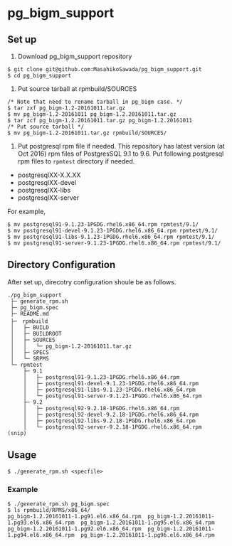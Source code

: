 # pg_bigm_support

## Set up
1. Download pg_bigm_support repository
```
$ git clone git@github.com:MasahikoSawada/pg_bigm_support.git
$ cd pg_bigm_support
```

1. Put source tarball at rpmbuild/SOURCES
```
/* Note that need to rename tarball in pg_bigm case. */
$ tar zxf pg_bigm-1.2-20161011.tar.gz
$ mv pg_bigm-1.2-20161011 pg_bigm-1.2.20161011.tar.gz
$ tar zcf pg_bigm-1.2.20161011.tar.gz pg_bigm-1.2.20161011
/* Put source tarball */ 
$ mv pg_bigm-1.2-20161011.tar.gz rpmbuild/SOURCES/
```

1. Put postgresql rpm file if needed.
This repository has latest version (at Oct 2016) rpm files of PostgresSQL 9.1 to 9.6.
Put following postgresql rpm files to `rpmtest` directory if needed.
  - postgresqlXX-X.X.XX
  - postgresqlXX-devel
  - postgresqlXX-libs
  - postgresqlXX-server

For example,
```
$ mv postgresql91-9.1.23-1PGDG.rhel6.x86_64.rpm rpmtest/9.1/
$ mv postgresql91-devel-9.1.23-1PGDG.rhel6.x86_64.rpm rpmtest/9.1/
$ mv postgresql91-libs-9.1.23-1PGDG.rhel6.x86_64.rpm rpmtest/9.1/
$ mv postgresql91-server-9.1.23-1PGDG.rhel6.x86_64.rpm rpmtest/9.1/
```

## Directory Configuration
After set up, direcotry configuration shoule be as follows.

```
./pg_bigm_support
 ├─ generate_rpm.sh
 ├─ pg_bigm.spec
 ├─ README.md
 ├─　rpmbuild
 │   ├─ BUILD
 │   ├─ BUILDROOT
 │   ├─ SOURCES
 │   │   └─ pg_bigm-1.2-20161011.tar.gz
 │   ├─ SPECS
 │   └─ SRPMS
 └─ rpmtest
     ├─ 9.1
     │   ├─ postgresql91-9.1.23-1PGDG.rhel6.x86_64.rpm
     │   ├─ postgresql91-devel-9.1.23-1PGDG.rhel6.x86_64.rpm
     │   ├─ postgresql91-libs-9.1.23-1PGDG.rhel6.x86_64.rpm
     │   └─ postgresql91-server-9.1.23-1PGDG.rhel6.x86_64.rpm
     ├─ 9.2
     │   ├─ postgresql92-9.2.18-1PGDG.rhel6.x86_64.rpm
     │   ├─ postgresql92-devel-9.2.18-1PGDG.rhel6.x86_64.rpm
     │   ├─ postgresql92-libs-9.2.18-1PGDG.rhel6.x86_64.rpm
     │   └─ postgresql92-server-9.2.18-1PGDG.rhel6.x86_64.rpm
(snip)
```

## Usage
```
$ ./generate_rpm.sh <specfile>
```

### Example
```
$ ./generate_rpm.sh pg_bigm.spec
$ ls rpmbuild/RPMS/x86_64/
pg_bigm-1.2.20161011-1.pg91.el6.x86_64.rpm  pg_bigm-1.2.20161011-1.pg93.el6.x86_64.rpm  pg_bigm-1.2.20161011-1.pg95.el6.x86_64.rpm
pg_bigm-1.2.20161011-1.pg92.el6.x86_64.rpm  pg_bigm-1.2.20161011-1.pg94.el6.x86_64.rpm  pg_bigm-1.2.20161011-1.pg96.el6.x86_64.rpm
```
